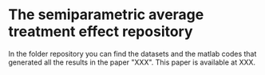 # The semiparametric average treatment effect repository

In the folder repository you can find the datasets and the matlab codes that generated all the results in the paper "XXX". This paper is available at XXX.
